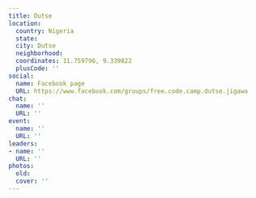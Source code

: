 ```yaml
---
title: Dutse
location:
  country: Nigeria
  state: 
  city: Dutse
  neighborhood: 
  coordinates: 11.759796, 9.339822
  plusCode: ''
social:
  name: Facebook page
  URL: https://www.facebook.com/groups/free.code.camp.dutse.jigawa
chat:
  name: ''
  URL: ''
event:
  name: ''
  URL: ''
leaders:
- name: ''
  URL: ''
photos:
  old: 
  cover: ''
---
```

